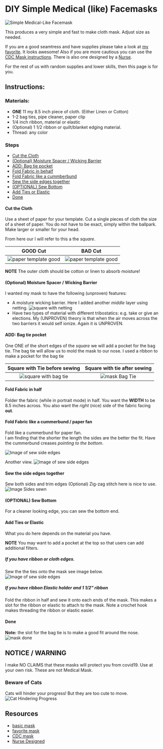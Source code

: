 # DIY Simple Medical (like) Facemasks
![Simple Medical-Like Facemask](./images/simple_mask_modeledsm.jpg)


This produces a very simple and fast to make cloth mask.  Adjust size as needed.


If you are a good seamtress and have supplies please take a look at [my favorite][favorite_DIY].  It looks awesome!  Also if you are more cautious you can use the [CDC Mask instructions][CDC_mask].  There is also one designed by a [Nurse][Nurse_mask].

For the rest of us with random supplies and lower skills, then this page is for you.

## Instructions:

### Materials:
* **ONE** 11 my 8.5 inch piece of cloth. (Either Linen or Cotton)
* 1-2 bag ties, pipe cleaner, paper clip
* 1/4 inch ribbon, material or elastic
* (Optional) 1 1/2 ribbon or quilt/blanket edging material.
* Thread: any color

### Steps
-   [Cut the Cloth](#cut-the-cloth)
-   [(Optional) Moisture Spacer / Wicking
    Barrier](#optional-moisture-spacer-wicking-barrier)
-   [ADD: Bag tie pocket](#add-bag-tie-pocket)
-   [Fold Fabric in behalf](#fold-fabric-in-behalf)
-   [Fold Fabric like a
    cummberbund](#fold-fabric-like-a-cummberbund)
-   [Sew the side edges
    together](#sew-the-side-edges-together)
-   [(OPTIONAL) Sew Bottom](#optional-sew-bottom)
-   [Add Ties or Elastic](#add-ties-or-elastic)
-   [Done](#done)

#### Cut the Cloth
Use a sheet of paper for your template.  Cut a single pieces of cloth the size of a sheet of paper.
You do not have to be exact, simply within the ballpark.  Make larger or smaller for your head.

From here our I will refer to this a the *square*.

| GOOD Cut  | BAD Cut |
|:---:|:---:|
|![paper template good](./images/simple_mask_square.jpg)|![paper template good](./images/simple_mask_square_badcut.jpg)|

**NOTE** The outer cloth should be cotton or linen to absorb moisture!

#### (Optional) Moisture Spacer / Wicking Barrier
I wanted my mask to have the following (unproven) features:
* A moisture wicking barrier.  Here I added another *middle* layer using netting.
  ![square with netting](./images/squareWithNetting.jpg)
* Have two types of material with different tribostatics: e.g. take or give an elections.  My (UNPROVEN) theory is that when the air moves across the two barriers it would self ionize.  Again it is UNPROVEN.


#### ADD: Bag tie pocket
One ONE of the short edges of the *square* we will add a pocket for the bag tie.
The bag tie will allow us to mold the mask to our nose.  I used a ribbon to make a pocket for the bag tie

| Square with Tie before sewing | Square with tie after sewing |
|:-----: |:---:|
|![square with bag tie](./images/square_with_bagTies.jpg) |![mask Bag Tie](./images/mask_withBagTie.jpg)|

#### Fold Fabric in half
Folder the fabric (while in portrait mode) in half.  You want the **WIDTH** to be 8.5 inches across.  You also want the *right* (nice) side of the fabric facing **out**.

#### Fold Fabric like a cummerbund / paper fan
Fold like a cummerbund for paper fan.  
I am finding that the shorter the length the sides are the better the fit.
Have the cummerbund creases *pointing to the bottom*.  

![Image of sew side edges](./images/simple_mask_folds.jpg)

Another view.
![Image of sew side edges](./images/simple_mask_sidesfolded.jpg)

#### Sew the side edges together
Sew both sides and trim edges
(Optional) Zig-zag stitch here is nice to use.
![Image Sides sewn](./images/simple_mask_sidessewncut.jpg)


#### (OPTIONAL) Sew Bottom
For a cleaner looking edge, you can sew the bottom end.

#### Add Ties or Elastic
What you do here depends on the material you have.  

**NOTE** You may want to add a pocket at the top so that users can add additional filters.

##### If you have ribbon or cloth edges.
Sew the the ties onto the mask see image below.
![Image of sew side edges](./images/simple_mask_AddTies.jpg)


##### If you have ribbon Elastic holder and 1 1/2" ribbon
Fold the ribbon in half and sew it onto each ends of the mask.  This makes a slot for the ribbon or elastic to attach to the mask.
Note a crochet hook makes threading the ribbon or elastic easier.

#### Done
**Note:** the slot for the bag tie is to make a good fit around the nose.
![mask done](./images/simple_mask_finished.jpg)

## NOTICE / WARNING
I make NO CLAIMS that these masks will protect you from covid19. Use at your own risk.  These are not Medical Mask.  

### Beware of Cats
Cats will hinder your progress!  But they are too cute to move.
![Cat Hindering Progress](./images/cat_nothelping.jpg)

## Resources
[deaconess]:https://www.deaconess.com/How-to-make-a-Face-Mask
[favorite_DIY]:https://www.instructables.com/id/DIY-Cloth-Face-Mask/
[CDC_mask]:https://wwwnc.cdc.gov/eid/article/12/6/05-1468_article
[Nurse_mask]:https://www.instructables.com/id/AB-Mask-for-a-Nurse-by-a-Nurse/

* [basic mask][deaconess]
* [favorite mask][favorite_DIY]
* [CDC mask][CDC_mask]
* [Nurse Designed][Nurse_mask]
